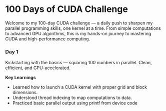 # 100 Days of CUDA Challenge
Welcome to my 100-day CUDA challenge — a daily push to sharpen my parallel programming skills, one kernel at a time. 
From simple computations to advanced GPU algorithms, this is my hands-on journey to mastering CUDA and high-performance computing.

### Day 1
Kickstarting with the basics — squaring 100 numbers in parallel. Clean, efficient, and GPU-accelerated. 

**Key Learnings**
- Learned how to launch a CUDA kernel with proper grid and block dimensions.
- Understood thread indexing to map computations to data.
- Practiced basic parallel output using printf from device code